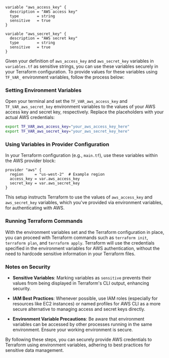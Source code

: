 ```hcl
variable "aws_access_key" {
  description = "AWS access key"
  type        = string
  sensitive   = true
}

variable "aws_secret_key" {
  description = "AWS secret key"
  type        = string
  sensitive   = true
}
```

Given your definition of `aws_access_key` and `aws_secret_key` variables in `variables.tf` as sensitive strings, you can use these variables securely in your Terraform configuration. To provide values for these variables using `TF_VAR_` environment variables, follow the process below:

### Setting Environment Variables

Open your terminal and set the `TF_VAR_aws_access_key` and `TF_VAR_aws_secret_key` environment variables to the values of your AWS access key and secret key, respectively. Replace the placeholders with your actual AWS credentials:

```bash
export TF_VAR_aws_access_key="your_aws_access_key_here"
export TF_VAR_aws_secret_key="your_aws_secret_key_here"
```

### Using Variables in Provider Configuration

In your Terraform configuration (e.g., `main.tf`), use these variables within the AWS provider block:

```hcl
provider "aws" {
  region     = "us-west-2"  # Example region
  access_key = var.aws_access_key
  secret_key = var.aws_secret_key
}
```

This setup instructs Terraform to use the values of `aws_access_key` and `aws_secret_key` variables, which you've provided via environment variables, for authenticating with AWS.

### Running Terraform Commands

With the environment variables set and the Terraform configuration in place, you can proceed with Terraform commands such as `terraform init`, `terraform plan`, and `terraform apply`. Terraform will use the credentials specified in the environment variables for AWS authentication, without the need to hardcode sensitive information in your Terraform files.

### Notes on Security

- **Sensitive Variables**: Marking variables as `sensitive` prevents their values from being displayed in Terraform's CLI output, enhancing security.
  
- **IAM Best Practices**: Whenever possible, use IAM roles (especially for resources like EC2 instances) or named profiles for AWS CLI as a more secure alternative to managing access and secret keys directly.
  
- **Environment Variable Precautions**: Be aware that environment variables can be accessed by other processes running in the same environment. Ensure your working environment is secure.

By following these steps, you can securely provide AWS credentials to Terraform using environment variables, adhering to best practices for sensitive data management.